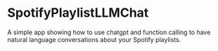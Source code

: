 # SpotifyPlaylistLLMChat
A simple app showing how to use chatgpt and function calling to have natural language conversations about your Spotify playlists.
